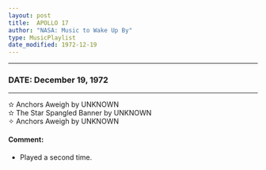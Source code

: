 ```yaml
---
layout: post
title:  APOLLO 17
author: "NASA: Music to Wake Up By"
type: MusicPlaylist
date_modified: 1972-12-19
---
```


----
### DATE: December 19, 1972
----
✫ Anchors Aweigh by UNKNOWN  &nbsp;<br />✫ The Star Spangled Banner by UNKNOWN  &nbsp;<br />✧ Anchors Aweigh by UNKNOWN

#### Comment:
* Played a second time.
